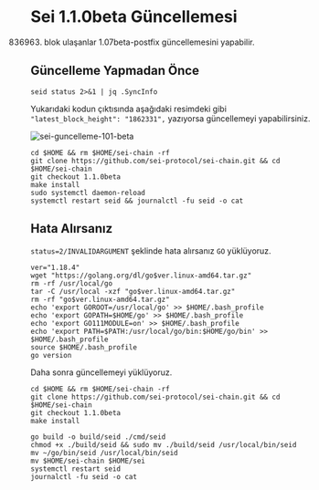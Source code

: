 # Sei 1.1.0beta Güncellemesi
836963. blok ulaşanlar 1.07beta-postfix güncellemesini yapabilir.

## Güncelleme Yapmadan Önce 
```shell
seid status 2>&1 | jq .SyncInfo
```
Yukarıdaki kodun çıktısında aşağıdaki resimdeki gibi  `"latest_block_height": "1862331",` yazıyorsa güncellemeyi yapabilirsiniz.

![sei-guncelleme-101-beta](https://user-images.githubusercontent.com/102043225/182709586-44018d01-551d-41b8-a85d-0724eb080a3f.JPG)

```shell
cd $HOME && rm $HOME/sei-chain -rf
git clone https://github.com/sei-protocol/sei-chain.git && cd $HOME/sei-chain
git checkout 1.1.0beta
make install
sudo systemctl daemon-reload
systemctl restart seid && journalctl -fu seid -o cat
```

## Hata Alırsanız
`status=2/INVALIDARGUMENT` şeklinde hata alırsanız `GO` yüklüyoruz.
```shell
ver="1.18.4"
wget "https://golang.org/dl/go$ver.linux-amd64.tar.gz"
rm -rf /usr/local/go
tar -C /usr/local -xzf "go$ver.linux-amd64.tar.gz"
rm -rf "go$ver.linux-amd64.tar.gz"
echo 'export GOROOT=/usr/local/go' >> $HOME/.bash_profile
echo 'export GOPATH=$HOME/go' >> $HOME/.bash_profile
echo 'export GO111MODULE=on' >> $HOME/.bash_profile
echo 'export PATH=$PATH:/usr/local/go/bin:$HOME/go/bin' >> $HOME/.bash_profile
source $HOME/.bash_profile
go version
```

Daha sonra güncellemeyi yüklüyoruz.
```shell
cd $HOME && rm $HOME/sei-chain -rf
git clone https://github.com/sei-protocol/sei-chain.git && cd $HOME/sei-chain
git checkout 1.1.0beta
make install
```
```shell
go build -o build/seid ./cmd/seid
chmod +x ./build/seid && sudo mv ./build/seid /usr/local/bin/seid
mv ~/go/bin/seid /usr/local/bin/seid
mv $HOME/sei-chain $HOME/sei
systemctl restart seid
journalctl -fu seid -o cat
```
